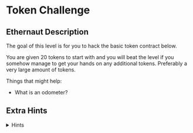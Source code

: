 # Token Challenge

## Ethernaut Description

The goal of this level is for you to hack the basic token contract below.

You are given 20 tokens to start with and you will beat the level if you somehow manage to get your hands on any additional tokens. Preferably a very large amount of tokens.

Things that might help:
- What is an odometer?

## Extra Hints
<details>
<summary>Hints</summary>
Solidity versions before 0.8.0 did not have built in over/underflow checks.
See: [Solidity by Example Arithmetic Over underflow](https://solidity-by-example.org/hacks/overflow/)
</details>